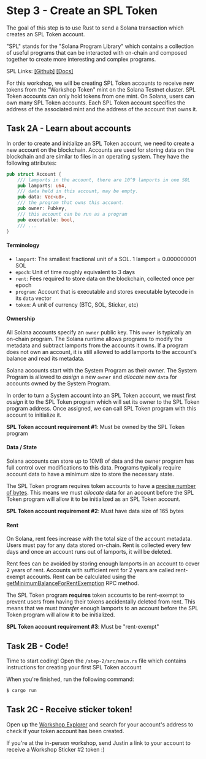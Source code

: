 # Step 3 - Create an SPL Token

The goal of this step is to use Rust to send a Solana transaction
which creates an SPL Token account.

"SPL" stands for the "Solana Program Library" which contains a collection
of useful programs that can be interacted with on-chain and composed
together to create more interesting and complex programs.

SPL Links: [[Github]](https://github.com/solana-labs/solana-program-library) [[Docs]](https://spl.solana.com/)

For this workshop, we will be creating SPL Token accounts to receive
new tokens from the "Workshop Token" mint on the Solana Testnet cluster.
SPL Token accounts can only hold tokens from one mint. On Solana, users
can own many SPL Token accounts. Each SPL Token account specifies the
address of the associated mint and the address of the account that owns it.

## Task 2A - Learn about accounts

In order to create and initialize an SPL Token account, we need to create
a new account on the blockchain. Accounts are used for storing data on the blockchain
and are similar to files in an operating system. They have the following attributes:

```rust
pub struct Account {
    /// lamports in the account, there are 10^9 lamports in one SOL
    pub lamports: u64,
    /// data held in this account, may be empty.
    pub data: Vec<u8>,
    /// the program that owns this account.
    pub owner: Pubkey,
    /// this account can be run as a program
    pub executable: bool,
    /// ...
}
```

#### Terminology
- `lamport`: The smallest fractional unit of a SOL. 1 lamport = 0.000000001 SOL 
- `epoch`: Unit of time roughly equivalent to 3 days
- `rent`: Fees required to store data on the blockchain, collected once per epoch
- `program`: Account that is executable and stores executable bytecode in its `data` vector
- `token`: A unit of currency (BTC, SOL, Sticker, etc)

#### Ownership

All Solana accounts specify an `owner` public key. This `owner` is typically an on-chain
program. The Solana runtime allows programs to modify the metadata and subtract lamports
from the accounts it owns. If a program does not own an account, it is still allowed to
add lamports to the account's balance and read its metadata.

Solana accounts start with the System Program as their owner. The System Program is allowed
to *assign* a new `owner` and *allocate* new `data` for accounts owned by the System Program.

In order to turn a System account into an SPL Token account, we must first *assign* 
it to the SPL Token program which will set its owner to the SPL Token program address.
Once assigned, we can call SPL Token program with this account to initialize it.

**SPL Token account requirement #1**: Must be owned by the SPL Token program

#### Data / State

Solana accounts can store up to 10MB of data and the owner program has full control over
modifications to this data. Programs typically require account data to have a minimum size
to store the necessary state.

The SPL Token program requires token accounts to have a
[precise number of bytes](https://github.com/solana-labs/solana-program-library/blob/25abfe4fbac35e780d34d7a6d955c8fc6b08960a/token/program/src/state.rs#L124).
This means we must *allocate* data for an account before the SPL Token program will
allow it to be initialized as an SPL Token account.

**SPL Token account requirement #2**: Must have data size of 165 bytes

#### Rent

On Solana, rent fees increase with the total size of the account metadata. Users
must pay for any data stored on-chain. Rent is collected every few days and once
an account runs out of lamports, it will be deleted.

Rent fees can be avoided by storing enough lamports in an account to cover 2 years
of rent. Accounts with sufficient rent for 2 years are called rent-exempt accounts.
Rent can be calculated using the [getMinimumBalanceForRentExemption](https://docs.rs/solana-client/1.5.8/solana_client/rpc_client/struct.RpcClient.html#method.get_minimum_balance_for_rent_exemption)
RPC method.

The SPL Token program **requires** token accounts to be rent-exempt to prevent users
from having their tokens accidentally deleted from rent. This means that we must
*transfer* enough lamports to an account before the SPL Token program will
allow it to be initialized.

**SPL Token account requirement #3**: Must be "rent-exempt"

## Task 2B - Code!

Time to start coding! Open the `/step-2/src/main.rs` file which contains
instructions for creating your first SPL Token account

When you're finished, run the following command:

```sh
$ cargo run
```

## Task 2C - Receive sticker token!

Open up the [Workshop Explorer](https://defi-workshop.netlify.app/) and search for your
account's address to check if your token account has been created.

If you're at the in-person workshop, send Justin a link to your account to receive
a Workshop Sticker #2 token :)
